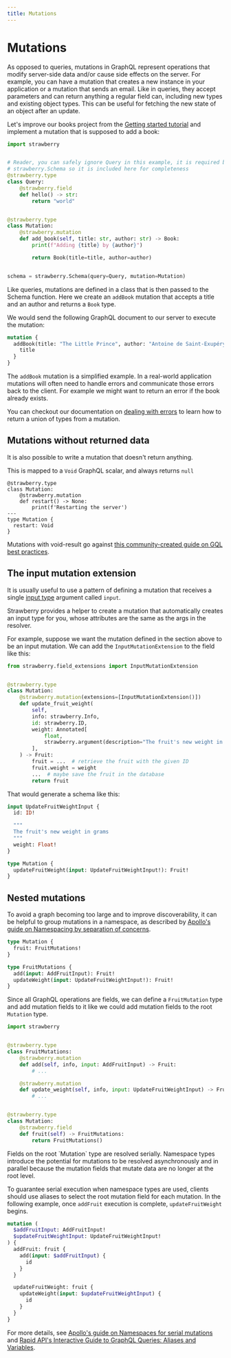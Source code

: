 ```yaml
---
title: Mutations
---
```


# Mutations

As opposed to queries, mutations in GraphQL represent operations that modify
server-side data and/or cause side effects on the server. For example, you can
have a mutation that creates a new instance in your application or a mutation
that sends an email. Like in queries, they accept parameters and can return
anything a regular field can, including new types and existing object types.
This can be useful for fetching the new state of an object after an update.

Let's improve our books project from the [Getting started tutorial](../index.md)
and implement a mutation that is supposed to add a book:

```python
import strawberry


# Reader, you can safely ignore Query in this example, it is required by
# strawberry.Schema so it is included here for completeness
@strawberry.type
class Query:
    @strawberry.field
    def hello() -> str:
        return "world"


@strawberry.type
class Mutation:
    @strawberry.mutation
    def add_book(self, title: str, author: str) -> Book:
        print(f"Adding {title} by {author}")

        return Book(title=title, author=author)


schema = strawberry.Schema(query=Query, mutation=Mutation)
```

Like queries, mutations are defined in a class that is then passed to the Schema
function. Here we create an `addBook` mutation that accepts a title and an
author and returns a `Book` type.

We would send the following GraphQL document to our server to execute the
mutation:

```graphql
mutation {
  addBook(title: "The Little Prince", author: "Antoine de Saint-Exupéry") {
    title
  }
}
```

The `addBook` mutation is a simplified example. In a real-world application
mutations will often need to handle errors and communicate those errors back to
the client. For example we might want to return an error if the book already
exists.

You can checkout our documentation on
[dealing with errors](/docs/guides/errors#expected-errors) to learn how to
return a union of types from a mutation.

## Mutations without returned data

It is also possible to write a mutation that doesn't return anything.

This is mapped to a `Void` GraphQL scalar, and always returns `null`

```python+schema
@strawberry.type
class Mutation:
    @strawberry.mutation
    def restart() -> None:
        print(f'Restarting the server')
---
type Mutation {
  restart: Void
}
```

<Note>

Mutations with void-result go against
[this community-created guide on GQL best practices](https://graphql-rules.com/rules/mutation-payload).

</Note>

## The input mutation extension

It is usually useful to use a pattern of defining a mutation that receives a
single [input type](../types/input-types) argument called `input`.

Strawberry provides a helper to create a mutation that automatically creates an
input type for you, whose attributes are the same as the args in the resolver.

For example, suppose we want the mutation defined in the section above to be an
input mutation. We can add the `InputMutationExtension` to the field like this:

```python
from strawberry.field_extensions import InputMutationExtension


@strawberry.type
class Mutation:
    @strawberry.mutation(extensions=[InputMutationExtension()])
    def update_fruit_weight(
        self,
        info: strawberry.Info,
        id: strawberry.ID,
        weight: Annotated[
            float,
            strawberry.argument(description="The fruit's new weight in grams"),
        ],
    ) -> Fruit:
        fruit = ...  # retrieve the fruit with the given ID
        fruit.weight = weight
        ...  # maybe save the fruit in the database
        return fruit
```

That would generate a schema like this:

```graphql
input UpdateFruitWeightInput {
  id: ID!

  """
  The fruit's new weight in grams
  """
  weight: Float!
}

type Mutation {
  updateFruitWeight(input: UpdateFruitWeightInput!): Fruit!
}
```

## Nested mutations

To avoid a graph becoming too large and to improve discoverability, it can be
helpful to group mutations in a namespace, as described by
[Apollo's guide on Namespacing by separation of concerns](https://www.apollographql.com/docs/technotes/TN0012-namespacing-by-separation-of-concern/).

```graphql
type Mutation {
  fruit: FruitMutations!
}

type FruitMutations {
  add(input: AddFruitInput): Fruit!
  updateWeight(input: UpdateFruitWeightInput!): Fruit!
}
```

Since all GraphQL operations are fields, we can define a `FruitMutation` type
and add mutation fields to it like we could add mutation fields to the root
`Mutation` type.

```python
import strawberry


@strawberry.type
class FruitMutations:
    @strawberry.mutation
    def add(self, info, input: AddFruitInput) -> Fruit:
        # ...

    @strawberry.mutation
    def update_weight(self, info, input: UpdateFruitWeightInput) -> Fruit:
        # ...


@strawberry.type
class Mutation:
    @strawberry.field
    def fruit(self) -> FruitMutations:
        return FruitMutations()
```

<Note>
Fields on the root `Mutation` type are resolved serially. Namespace types introduce the potential for mutations to be resolved asynchronously and in parallel because the mutation fields that mutate data are no longer at the root level.

To guarantee serial execution when namespace types are used, clients should use
aliases to select the root mutation field for each mutation. In the following
example, once `addFruit` execution is complete, `updateFruitWeight` begins.

```graphql
mutation (
  $addFruitInput: AddFruitInput!
  $updateFruitWeightInput: UpdateFruitWeightInput!
) {
  addFruit: fruit {
    add(input: $addFruitInput) {
      id
    }
  }

  updateFruitWeight: fruit {
    updateWeight(input: $updateFruitWeightInput) {
      id
    }
  }
}
```

For more details, see
[Apollo's guide on Namespaces for serial mutations](https://www.apollographql.com/docs/technotes/TN0012-namespacing-by-separation-of-concern/#namespaces-for-serial-mutations)
and
[Rapid API's Interactive Guide to GraphQL Queries: Aliases and Variables](https://rapidapi.com/guides/graphql-aliases-variables).
</Note>
